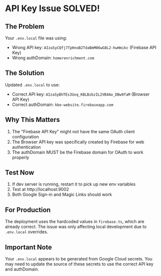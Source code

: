 # API Key Issue SOLVED!

## The Problem
Your `.env.local` file was using:
- Wrong API key: `AIzaSyCQfj7TpHnoB2TdaBmM06wG8L2-hwHmikc` (Firebase API Key)
- Wrong authDomain: `homerenrichment.com`

## The Solution
Updated `.env.local` to use:
- Correct API key: `AIzaSyBhTEs3Uxq_KBLBzbzIL2VB4Ao_DBw9faM` (Browser API Key)
- Correct authDomain: `kbe-website.firebaseapp.com`

## Why This Matters
1. The "Firebase API Key" might not have the same OAuth client configuration
2. The Browser API key was specifically created by Firebase for web authentication
3. The authDomain MUST be the Firebase domain for OAuth to work properly

## Test Now
1. If dev server is running, restart it to pick up new env variables
2. Test at http://localhost:9002
3. Both Google Sign-in and Magic Links should work

## For Production
The deployment uses the hardcoded values in `firebase.ts`, which are already correct.
The issue was only affecting local development due to `.env.local` overrides.

## Important Note
Your `.env.local` appears to be generated from Google Cloud secrets. You may need to update the source of these secrets to use the correct API key and authDomain.
